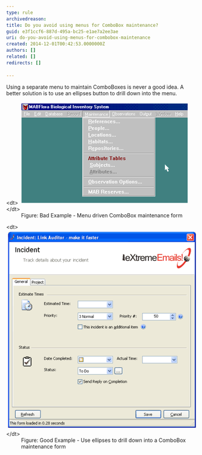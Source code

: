 ```yaml
---
type: rule
archivedreason: 
title: Do you avoid using menus for ComboBox maintenance?
guid: e3f1ccf6-887d-495a-bc25-e1ae7a2ee3ae
uri: do-you-avoid-using-menus-for-combobox-maintenance
created: 2014-12-01T00:42:53.0000000Z
authors: []
related: []
redirects: []

---
```


Using a separate menu to maintain ComboBoxes is never a good idea. A  better solution is to use an ellipses button to drill down into the  menu.

<!--endintro-->
<dl class="badImage">&lt;dt&gt;
      <img alt="Menu driven ComboBox Maintenance System" src="../../assets/ComboBoxMenuBad.gif" style="margin:5px;">
   &lt;/dt&gt;<dd>Figure: Bad Example - Menu driven ComboBox maintenance form</dd></dl><dl class="goodImage">&lt;dt&gt;
      <img alt="SSW eXtreme Emails! - Add Incident" src="../../assets/Ellipses.gif" style="margin:5px;">
   &lt;/dt&gt;<dd>Figure: Good Example - Use ellipses to drill down into a ComboBox maintenance form</dd></dl>
